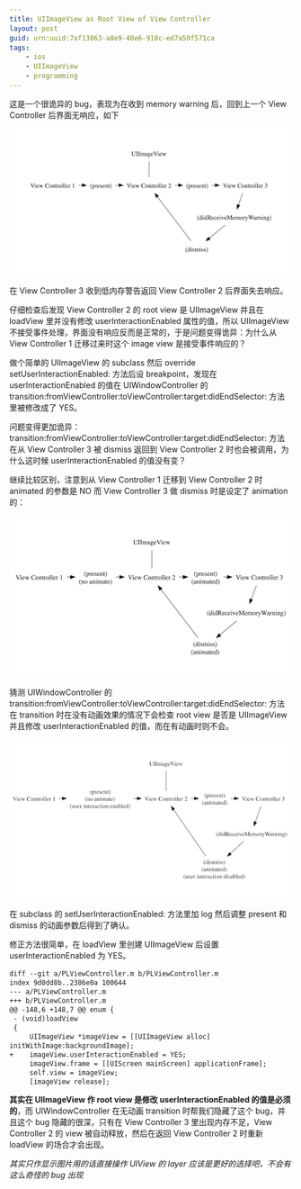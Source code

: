 ```yaml
---
title: UIImageView as Root View of View Controller
layout: post
guid: urn:uuid:7af13863-a8e9-40e6-918c-ed7a59f571ca
tags:
    - ios
    - UIImageView
    - programming
---
```


这是一个很诡异的 bug，表现为在收到 memory warning 后，回到上一个 View Controller 后界面无响应，如下

![bug](/media/files/2011/11/22/bug.png)

在 View Controller 3 收到低内存警告返回 View Controller 2 后界面失去响应。

仔细检查后发现 View Controller 2 的 root view 是 UIImageView 并且在 loadView 里并没有修改 userInteractionEnabled 属性的值，所以 UIImageView 不接受事件处理，界面没有响应反而是正常的，于是问题变得诡异：为什么从 View Controller 1 迁移过来时这个 image view 是接受事件响应的？

做个简单的 UIImageView 的 subclass 然后 override setUserInteractionEnabled: 方法后设 breakpoint，发现在 userInteractionEnabled 的值在 UIWindowController 的 transition:fromViewController:toViewController:target:didEndSelector: 方法里被修改成了 YES。

问题变得更加诡异： transition:fromViewController:toViewController:target:didEndSelector: 方法在从 View Controller 3 被 dismiss 返回到 View Controller 2 时也会被调用，为什么这时候 userInteractionEnabled 的值没有变？

继续比较区别，注意到从 View Controller 1 迁移到 View Controller 2 时 animated 的参数是 NO 而 View Controller 3 做 dismiss 时是设定了 animation 的：

![bug](/media/files/2011/11/22/with-description.png)

猜测 UIWindowController 的 transition:fromViewController:toViewController:target:didEndSelector: 方法在 transition 时在没有动画效果的情况下会检查 root view 是否是 UIImageView 并且修改 userInteractionEnabled 的值，而在有动画时则不会。

![bug](/media/files/2011/11/22/with-analytics.png)

在 subclass 的 setUserInteractionEnabled: 方法里加 log 然后调整 present 和 dismiss 的动画参数后得到了确认。

修正方法很简单，在 loadView 里创建 UIImageView 后设置 userInteractionEnabled 为 YES。

    diff --git a/PLViewController.m b/PLViewController.m
    index 9d0dd8b..2386e0a 100644
    --- a/PLViewController.m
    +++ b/PLViewController.m
    @@ -148,6 +148,7 @@ enum {
     - (void)loadView
     {        
         UIImageView *imageView = [[UIImageView alloc] initWithImage:backgroundImage];
    +    imageView.userInteractionEnabled = YES;
         imageView.frame = [[UIScreen mainScreen] applicationFrame];
         self.view = imageView;
         [imageView release];

__其实在 UIImageView 作 root view 是修改 userInteractionEnabled 的值是必须的__，而 UIWindowController 在无动画 transition 时帮我们隐藏了这个 bug，并且这个 bug 隐藏的很深，只有在 View Controller 3 里出现内存不足，View Controller 2 的 view 被自动释放，然后在返回 View Controller 2 时重新 loadView 的场合才会出现。

*其实只作显示图片用的话直接操作 UIView 的 layer 应该是更好的选择吧，不会有这么奇怪的 bug 出现*

